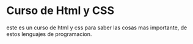 # Curso de Html y CSS

este es un curso de html y css para saber las cosas mas importante, de estos lenguajes de programacion.
